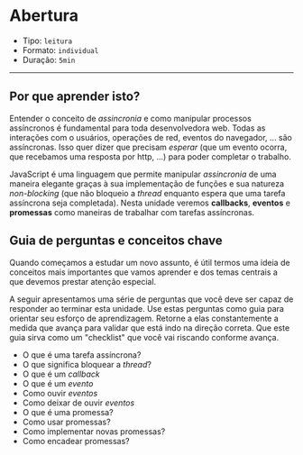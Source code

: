# Abertura

* Tipo: `leitura`
* Formato: `individual`
* Duração: `5min`

***

## Por que aprender isto?

Entender o conceito de _assincronia_ e como manipular processos assíncronos é fundamental para toda desenvolvedora web. Todas as interações com o usuários, operações de red, eventos do navegador, ... são assíncronas. Isso quer dizer que precisam _esperar_ (que um evento ocorra, que recebamos uma resposta por http, ...) para poder completar o trabalho.

JavaScript é uma linguagem que permite manipular _assincronia_ de uma maneira elegante graças à sua implementação de funções e sua natureza _non-blocking_ (que não bloqueio a *thread* enquanto espera que uma tarefa assíncrona seja completada). Nesta unidade veremos **callbacks**, **eventos** e **promessas** como maneiras de trabalhar com tarefas assíncronas.

## Guia de perguntas e conceitos chave

Quando começamos a estudar um novo assunto, é útil termos uma ideia de conceitos mais importantes que vamos aprender e dos temas centrais a que devemos prestar atenção especial.

A seguir apresentamos uma série de perguntas que você deve ser capaz de responder ao terminar esta unidade. Use estas perguntas como guia para orientar seu esforço de aprendizagem. Retorne a elas constantemente a medida que avança para validar que está indo na direção correta. Que este guia sirva como um "checklist" que você vai riscando conforme avança.

* O que é uma tarefa assíncrona?
* O que significa bloquear a *thread*?
* O que é um _callback_
* O que é um _evento_
* Como ouvir _eventos_
* Como deixar de ouvir _eventos_
* O que é uma promessa?
* Como usar promessas?
* Como implementar novas promessas?
* Como encadear promessas?
